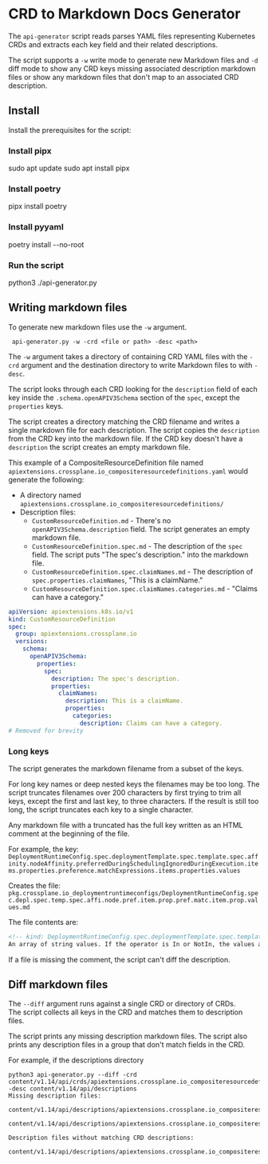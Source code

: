 # CRD to Markdown Docs Generator

The `api-generator` script reads parses YAML files representing Kubernetes CRDs 
and extracts each key field and their related descriptions. 

The script supports a `-w` write mode to generate new Markdown files and 
`-d` diff mode to show any CRD keys missing associated description markdown
files or show any markdown files that don't map to an associated CRD description. 

## Install

Install the prerequisites for the script:

### Install pipx
sudo apt update
sudo apt install pipx

### Install poetry
pipx install poetry


### Install pyyaml
poetry install --no-root

### Run the script
python3 ./api-generator.py

## Writing markdown files

To generate new markdown files use the `-w` argument. 

```shell
 api-generator.py -w -crd <file or path> -desc <path>
```

The `-w` argument takes a directory of containing CRD YAML files with the 
`-crd` argument and the destination directory to write Markdown files to with 
`-desc`.

The script looks through each CRD looking for the `description` field of each 
key inside the `.schema.openAPIV3Schema` section of the `spec`, except the 
`properties` keys. 

The script creates a directory matching the CRD filename and writes a single 
markdown file for each description. The script copies the `description` from the 
CRD key into the markdown file. If the CRD key doesn't have a `description` the 
script creates an empty markdown file. 

This example of a CompositeResourceDefinition file named
`apiextensions.crossplane.io_compositeresourcedefinitions.yaml` 
would generate the following:

* A directory named `apiextensions.crossplane.io_compositeresourcedefinitions/`
* Description files:
  * `CustomResourceDefinition.md` - There's no `openAPIV3Schema.description` field. The script generates an empty markdown file. 
  * `CustomResourceDefinition.spec.md` - The description of the `spec` field. The script puts "The spec's description." into the markdown file.
  * `CustomResourceDefinition.spec.claimNames.md` - The description of `spec.properties.claimNames`, "This is a claimName."
  * `CustomResourceDefinition.spec.claimNames.categories.md` - "Claims can have a category."
```yaml
apiVersion: apiextensions.k8s.io/v1
kind: CustomResourceDefinition
spec:
  group: apiextensions.crossplane.io
  versions:
    schema:
      openAPIV3Schema:
        properties:
          spec:
            description: The spec's description.
            properties:
              claimNames:
                description: This is a claimName.
                properties:
                  categories:
                    description: Claims can have a category.
# Removed for brevity
```

### Long keys

The script generates the markdown filename from a subset of the keys.

For long key names or deep nested keys the filenames may be too long. The 
script truncates filenames over 200 characters by first trying to trim all keys, 
except the first and last key, to three characters. If the result is still too 
long, the script truncates each key to a single character.

Any markdown file with a truncated has the full key written as an HTML comment 
at the beginning of the file. 

For example, the key:
`DeploymentRuntimeConfig.spec.deploymentTemplate.spec.template.spec.affinity.nodeAffinity.preferredDuringSchedulingIgnoredDuringExecution.items.properties.preference.matchExpressions.items.properties.values`

Creates the file:
`pkg.crossplane.io_deploymentruntimeconfigs/DeploymentRuntimeConfig.spec.depl.spec.temp.spec.affi.node.pref.item.prop.pref.matc.item.prop.values.md`

The file contents are:
```markdown
<!-- kind: DeploymentRuntimeConfig.spec.deploymentTemplate.spec.template.spec.affinity.nodeAffinity.preferredDuringSchedulingIgnoredDuringExecution.items.properties.preference.matchExpressions.items.properties.values -->
An array of string values. If the operator is In or NotIn, the values array must be non-empty. If the operator is Exists or DoesNotExist, the values array must be empty. If the operator is Gt or Lt, the values array must have a single element, which will be interpreted as an integer. This array is replaced during a strategic merge patch.
```

If a file is missing the comment, the script can't diff the description.

## Diff markdown files

The `--diff` argument runs against a single CRD or directory of CRDs.  
The script collects all keys in the CRD and matches them to description files. 

The script prints any missing description markdown files. The script also prints 
any description files in a group that don't match fields in the CRD. 

For example, if the descriptions directory 

```shell
python3 api-generator.py --diff -crd content/v1.14/api/crds/apiextensions.crossplane.io_compositeresourcedefinitions.yaml -desc content/v1.14/api/descriptions
Missing description files:
	content/v1.14/api/descriptions/apiextensions.crossplane.io_compositeresourcedefinitions/CompositeResourceDefinition.spec.connectionSecretKeys.md
	content/v1.14/api/descriptions/apiextensions.crossplane.io_compositeresourcedefinitions/CompositeResourceDefinition.spec.claimNames.listKind.md

Description files without matching CRD descriptions:
	content/v1.14/api/descriptions/apiextensions.crossplane.io_compositeresourcedefinitions/CompositeResourceDefinition/spec.test.md
```
